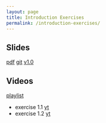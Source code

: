 ```yaml
---
layout: page
title: Introduction Exercises
permalink: /introduction-exercises/
---
```

## Slides

  [pdf](https://github.com/potassco-asp-course/exercises/releases/download/v1.0/introduction.pdf)
  [git](https://github.com/potassco-asp-course/exercises)
  [v1.0](ihttps://github.com/potassco-asp-course/exercises/tree/v1.0)

## Videos

  [playlist](https://www.youtube.com/playlist?list=PL7DBaibuDD9PNXus6L5xzw7ATskhYKPby)

  * exercise 1.1
	[yt](https://www.youtube.com/playlist?list=PL7DBaibuDD9Ndg-4HOdmyaNcisH27MZsf)
  * exercise 1.2
	[yt](https://www.youtube.com/playlist?list=PL7DBaibuDD9O0-4di4vmyIkc2Ohwstu9D)
